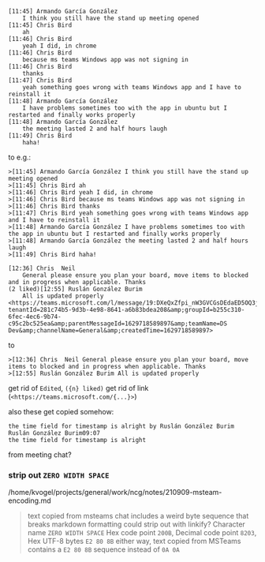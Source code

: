 


```
[11:45] Armando García González
    I think you still have the stand up meeting opened
​[11:45] Chris Bird
    ah
​[11:46] Chris Bird
    yeah I did, in chrome
​[11:46] Chris Bird
    because ms teams Windows app was not signing in
​[11:46] Chris Bird
    thanks
​[11:47] Chris Bird
    yeah something goes wrong with teams Windows app and I have to reinstall it
[11:48] Armando García González
    I have problems sometimes too with the app in ubuntu but I restarted and finally works properly 
​[11:48] Armando García González
    the meeting lasted 2 and half hours laugh
​[11:49] Chris Bird
    haha!
```
to e.g.:
```
>[11:45] Armando García González I think you still have the stand up meeting opened
>​[11:45] Chris Bird ah
>​[11:46] Chris Bird yeah I did, in chrome
>​[11:46] Chris Bird because ms teams Windows app was not signing in
>​[11:46] Chris Bird thanks
>​[11:47] Chris Bird yeah something goes wrong with teams Windows app and I have to reinstall it
>[11:48] Armando García González I have problems sometimes too with the app in ubuntu but I restarted and finally works properly 
>​[11:48] Armando García González the meeting lasted 2 and half hours laugh
>​[11:49] Chris Bird haha!
```

```
[12:36] Chris  Neil
    General please ensure you plan your board, move items to blocked and in progress when applicable. Thanks
(2 liked)​[12:55] Ruslán González Burim
    All is updated properly
<https://teams.microsoft.com/l/message/19:DXeQxZfpi_nW3GVCGsDEdaED5OQ3j8gZYrfzxw9Kq0c1@thread.tacv2/1629718589897?tenantId=281c74b5-9d3b-4e98-8641-a6b83bdea208&amp;groupId=b255c310-6fec-4ec6-9b74-c95c2bc525ea&amp;parentMessageId=1629718589897&amp;teamName=DS Dev&amp;channelName=General&amp;createdTime=1629718589897>

```
to
```
>[12:36] Chris  Neil General please ensure you plan your board, move items to blocked and in progress when applicable. Thanks
>​[12:55] Ruslán González Burim All is updated properly
```

get rid of `Edited​`, `({n} liked)`
get rid of link (`<https://teams.microsoft.com/{...}>`)

also these get copied somehow:
```
the time field for timestamp is alright by Ruslán González Burim
Ruslán González Burim09:07
the time field for timestamp is alright
```
from meeting chat?

### strip out `ZERO WIDTH SPACE`

/home/kvogel/projects/general/work/ncg/notes/210909-msteam-encoding.md
  >text copied from msteams chat includes a weird byte sequence that breaks markdown formatting
  >could strip out with linkify?
  >Character name	`ZERO WIDTH SPACE` Hex code point `200B`, Decimal code point `8203`, Hex UTF-8 bytes `E2 80 8B`
  >either way, text copied from MSTeams contains a `E2 80 8B` sequence instead of `0A 0A`

